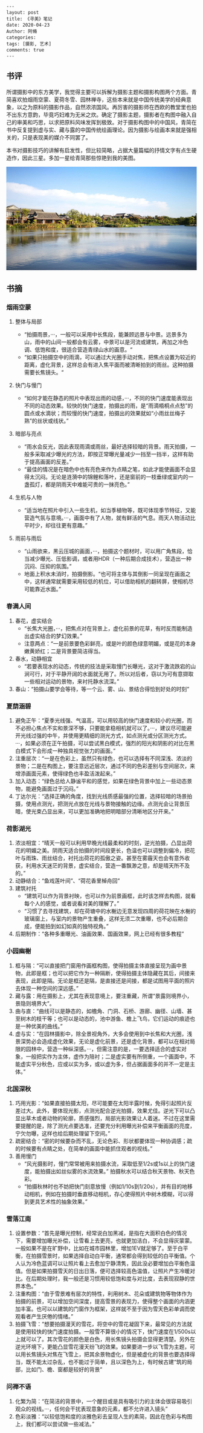```
---
layout: post
title: 《寻美》笔记
date: 2020-04-23
Author: 阿翛
categories: 
tags: [摄影, 艺术]
comments: true
--- 
```

## 书评

​	所谓摄影中的东方美学，我觉得主要可以拆解为摄影主题和摄影构图两个方面。青简喜欢拍烟雨空蒙、夏荷冬雪、园林禅寺，这些本来就是中国传统美学的经典意象，以之为原料的摄影作品，自然浓浓国风。再厉害的摄影师在西欧的教堂里也拍不出东方意韵，毕竟巧妇难为无米之炊。确定了摄影主题，摄影者在构图中融入自己的审美和巧思，以求把原料风味发挥到极致。对于摄影构图中的中国风，青简在书中反复提到虚与实、藏与露的中国传统绘画理论。因为摄影与绘画本来就是强相关的，只是表现美的媒介不同罢了。

​	本书对摄影技巧的讲解有启发性，但比较简略，占据大量篇幅的抒情文字有点生硬造作，因此三星。多加一星给青简那些惊艳到我的美图。

![alt pic](../images/yangzhou.jpg "瘦西湖by阿翛")



## 书摘

### 烟雨空蒙

1. 整体与局部

   - “拍摄雨景，···，一般可以采用中长焦段，能兼顾远景与中景。远景多为山，雨中的山间一般都会有云雾，中景可以是河流或建筑，再加之冷色调、低饱和度，很适合营造青绿山水的画意。“
   - “如果只拍摄空中的雨滴，可以通过大光圈手动对焦，把焦点设置为较近的距离，虚化背景，这样总会有进入焦平面而被清晰拍到的雨丝。这种拍摄需要长焦镜头。“
2. 快门与慢门

   - “如何才能在静态的照片中表现出雨的动感，···，不同的快门速度能表现出不同的动态效果。较快的快门速度，拍摄出的雨，是“雨滴梧桐点点愁”的圆点或水滴状；而较慢的快门速度，拍摄出的效果就如“小雨丝丝梅子熟”的丝状或线状。”
3. 暗部与亮点

   - “雨水会反光，因此表现雨滴或雨丝，最好选择较暗的背景。雨天拍摄，一般多采取减少曝光的方法，即按正常曝光量减少一挡至一挡半，这样有助于提高画面的反差。”
   - “最佳的情况是在暗色中也有亮色来作为点睛之笔，如此才能使画面不会显得太沉闷。无论是涟漪中的锦鲤和落叶，还是窗前的一枝垂绿或室内的一盏孤灯，都是阴雨天中难能可贵的一抹亮色。”
4. 生机与人物

   - “适当地在照片中引入一些生机，如当季植物等，既可体现季节特征，又能营造气氛与意境。···，画面中有了人物，就有鲜活的气息。雨天人物活动比平时少，却往往更有意趣。”
5. 雨前与雨后
   - “山雨欲来，黑云压城的画面，···，拍摄这个题材时，可以用广角焦段，恰当减少曝光、压低影调，或者用HDR（一种后期合成技术），营造出一种沉闷、压抑的氛围。”
   - 地面上积水未消时，拍摄倒影。“也可将主体与其倒影一同呈现在画面之中，这样通常就需要采用较低的机位，可以借助相机的翻转屏，使相机尽可能靠近水面。”



### 春满人间

1. 春花，虚实结合
   - “长焦大光圈，···，把焦点对在背景上，虚化前景的花草，有时反而能制造出虚实结合的梦幻效果。”
   - 注意两点：“一是前景要色彩鲜亮，或是叶的颜色绿意明媚，或是花的本身嫩黄娇红；二是背景要简洁得当。
2. 春水，动静相宜
   - “若要表现水的动态，传统的技法是采取慢门长曝光，这对于激流跌宕的山涧可行，对于平静开阔的水面就无用了。所以对后者，窃以为可有意撷取一些相对运动的景物，来衬托静水流深。”
3. 春山：“拍摄山要学会等待，等一个云、雾、山、景结合得恰到好处的时刻”



### 夏荫涵碧

1. 避免正午：“夏季光线强、气温高，可以用较高的快门速度和较小的光圈，而不必担心焦点不实和景深不够，只要能拿稳相机就可以了。···，建议尽可能避开光线过强的中午，并使用更精细的测光方式，如点测光或分区测光方式。···，如果必须在正午拍摄，可以尝试黑白模式，强烈的阳光和阴影的对比在黑白模式下会形成一种独具视觉张力的画面。”
2. 注重层次：“一是在色彩上，虽然只有绿色，也可以选择有不同深浅、浓淡的景物；二是在构图上，要注意远近层次，通过不同的色彩差别与空间层次，来增添画面元素，使得绿色也丰盈活泼起来。”
3. 加入动态：“绿色总给人静谧平和的感觉，如果在绿色背景中加上一些动态景物，能避免画面过于沉闷。”
4. 丁达尔光：“选择正确的角度，找到光线质感最强的位置，选择较暗的场景拍摄，使用点测光，把测光点放在光线与景物接触的边缘。点测光会让背景压暗，使光束凸显出来，可以更加准确地把明暗部分清晰地区分开来。”



### 荷影湖光

1. 浓淡相宜：“晴天一般可以利用早晚光线最柔和的时刻，逆光拍摄，凸显出荷花的明媚之美。阴雨天适合拍摄的时间段更长，色温也可以调整到偏冷，把花叶与雨珠、雨丝结合，衬托出荷花的孤傲之姿。甚至在雾霾天也会有意外收获，利用水天迷茫的背景，虚实结合，营造一番飘渺之意，却是晴天所不及的。”
2. 动静结合：“鱼戏莲叶间”、“荷花香里棹舟回”
3. 建筑衬托
   - “建筑可以作为背景衬映，也可以作为前景画框，此时该怎样去构图，就看每个人的感觉，或者说看对美的理解了。”
   - “习惯了去寻找建筑，却在荷塘中的水榭边无意发现四周的荷花映在水榭的玻璃窗上，与室内的景物产生重叠，这样无须二次重曝，也不必后期合成，便能拍到如幻如真的独特视角。”
4. 后期制作：“各种多重曝光、油画效果、国画效果，网上已经有很多教程”



### 小园幽榭

1. 框与隔：“可以直接把门窗用作画框构图，使得拍摄主体直接呈现为画中景物，此即是框；也可以把它作为一种隔断，使得拍摄主体隐藏在其后，间接来表现，此即是隔。无论是框还是隔，是直接还是间接，都是试图用平面的照片去体现一种空间的深远感。”
2. 藏与露：用在摄影上，尤其在表现意境上，要注重藏，所谓“景露则境界小，景隐则境界大”。
3. 曲与直：“曲线可以是静态的，如檐角、门洞、石桥、游廊、幽径、山墙、甚至树木的枝干等；也可以是动态的，池中游鱼、檐上飞鸟，它们运动的痕迹也是一种优美的曲线。”
4. 虚与实：“在园林摄影中，除全景视角外，大多会使用到中长焦和大光圈，浅景深势必会造成虚化效果，无论是虚化前景，还是虚化背景，都可以在相对局限的园林中，营造一种纵深感。···，但需注意的是，一要选择适合的虚实对象，一般把实作为主体，虚作为陪衬；二是虚实要有所侧重，一个画面中，不能虚实平分秋色，应或以实为多，或以虚为多，但占据画面多的并不一定是主体。”



### 北国深秋

1. 巧用光影：“如果直接拍摄太阳，尽可能要在太阳半露时候，免得引起照片反差过大。此外，要体现光影，点测光配合逆光拍摄，效果尤佳。逆光下可以凸显出草木或者动物的轮廓，质感强烈，局部光影效果让人着迷。不过在这里需要提醒的是，除了测光点要选准，还要充分利用曝光补偿来平衡画面的亮度，宁欠勿曝，这样也给后期处理留下空间。”
2. 疏密结合：“密的时候要杂而不乱，无论色彩、形状都要体现一种协调感；疏的时候要有点睛之处，在简单的画面中能抓住观者的视线。”
3. 善用慢门
   - “风光摄影时，慢门常常被用来拍摄水流，采取低至1/2s或1s以上的快门速度，能拍摄出如丝似雾的水流效果。” 拍摄秋水可以结合秋天景物、秋天色彩。
   - “拍摄秋林时也不妨把快门刻意放慢（例如1/10s到1/20s），并有目的地移动相机，例如在拍摄时垂直移动相机，存心使得照片中树木模糊，可以得到更具艺术性的抽象效果。”



### 雪落江南

1. 设置参数：“首先是曝光控制，经常说白加黑减，是指在大面积白色的情况下，需要增加曝光补偿，让雪看上去更亮，也就更加洁白，不会显得灰蒙蒙。一般如果不是在旷野中，比如在城市园林里，增加1EV就足够了。至于白平衡，在拍摄雪景时，如果选择自动白平衡，通常都会得到较低的白平衡值。个人认为冷色蓝调可以让照片看上去愈加宁静清隽，因此没必要增加白平衡色温值。但是如果拍摄雪天的日出日落，便可选择较高色温值，让照片产生冷暖对比。在后期处理时，我一般还是习惯用较低饱和度与对比度，去表现寂静的世界本色。”
2. 注重构图：“由于雪景难有层次的特性，利用树木、花朵或建筑物等物体作为拍摄的前景，可以增加空间深度，提高雪景的表现力，使得整个画面的内涵更加丰富。也可以以建筑的门窗作为框架，这样就不至于因为雪天色彩单调而使观看者产生厌倦的情绪。”
3. 拍摄飞雪：“想要拍摄漫天的雪花，将空中的雪花凝固下来，最常见的方法就是使用较快的快门速度拍摄。一般雪不算很小的情况下，快门速度在1/500s以上就可以了。其次雪花的颜色是白色，用长焦镜头拍摄会显得更清楚。另外在逆光环境下，更能凸显雪花漫天纷飞的效果。如果要进一步以飞雪为主题，可以用长焦镜头对焦在飞雪上，把其余景物虚化，但是被虚化的背景也要选择得当，既不能太过杂乱，也不能过于简单，且以深色为上，有时候古建“筑的局部，比如门、檐、窗都是较好的背景”



### 问禅不语

1. 化繁为简：“在简洁的背景中，一个醒目或是具有吸引力的主体会很容易吸引观众的视线。···，任何会干扰表现意象的元素，都不允许进入镜头”
2. 色彩淡雅：“以较低饱和度的淡雅色彩去呈现人生的素简，因此在色彩与构图上，我们都可以尝试做一些减法。” 



